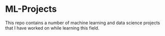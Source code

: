 # ML-Projects
This repo contains a number of machine learning and data science projects that I have worked on while learning this field.
